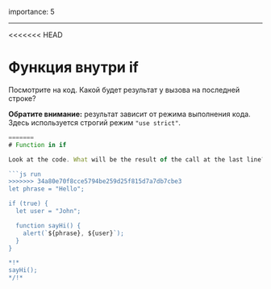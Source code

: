 importance: 5

---
<<<<<<< HEAD
# Функция внутри if

Посмотрите на код. Какой будет результат у вызова на последней строке?

**Обратите внимание:** результат зависит от режима выполнения кода. Здесь используется строгий режим `"use strict"`. 

```js
=======
# Function in if

Look at the code. What will be the result of the call at the last line?

```js run
>>>>>>> 34a80e70f8cce5794be259d25f815d7a7db7cbe3
let phrase = "Hello";

if (true) {
  let user = "John";

  function sayHi() {
    alert(`${phrase}, ${user}`);
  }
}

*!*
sayHi();
*/!*
```
